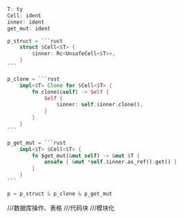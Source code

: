 ````rust
T: ty
Cell: ident
inner: ident
get_mut: ident

p_struct = ```rust
    struct $Cell<$T> {
        $inner: Rc<UnsafeCell<$T>>,
    }
```

p_clone = ```rust
    impl<$T> Clone for $Cell<$T> {
        fn clone(&self) -> Self {
            Self {
                $inner: self.$inner.clone(),
            }
        }
    }
```

p_get_mut = ```rust
    impl<$T> $Cell<$T> {
        fn $get_mut(&mut self) -> &mut $T {
            unsafe { &mut *self.$inner.as_ref().get() }
        }
    }
```

p = p_struct & p_clone & p_get_mut

````

///数据库操作、表格
///代码块
///模块化